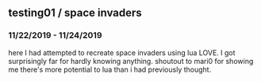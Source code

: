 ## testing01 / space invaders
### 11/22/2019 - 11/24/2019

here I had attempted to recreate space invaders using lua LOVE. I got surprisingly far for hardly knowing anything. shoutout to mari0 for showing me there's more potential to lua than i had previously thought.